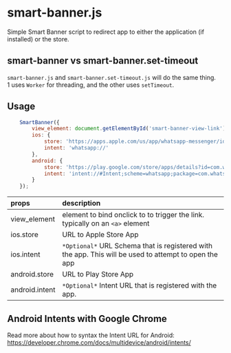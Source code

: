 # smart-banner.js
Simple Smart Banner script to redirect app to either the application (if installed) or the store.

## smart-banner vs smart-banner.set-timeout
`smart-banner.js` and `smart-banner.set-timeout.js` will do the same thing.  
1 uses `Worker` for threading, and the other uses `setTimeout`.

  
## Usage
```javascript
    SmartBanner({
        view_element: document.getElementById('smart-banner-view-link'),
        ios: {
            store: 'https://apps.apple.com/us/app/whatsapp-messenger/id310633997',
            intent: 'whatsapp://'
        },
        android: {
            store: 'https://play.google.com/store/apps/details?id=com.whatsapp',
            intent: 'intent://#Intent;scheme=whatsapp;package=com.whatsapp;end'
        }
    });

```


| props | description |
|:------|:------------|
| view_element | element to bind onclick to to trigger the link. typically on an `<a>` element | 
| ios.store | URL to Apple Store App |
| ios.intent | `*Optional*` URL Schema that is registered with the app. This will be used to attempt to open the app |
| android.store | URL to Play Store App |
| android.intent | `*Optional*` Intent URL that is registered with the app. |


## Android Intents with Google Chrome
Read more about how to syntax the Intent URL for Android: https://developer.chrome.com/docs/multidevice/android/intents/
